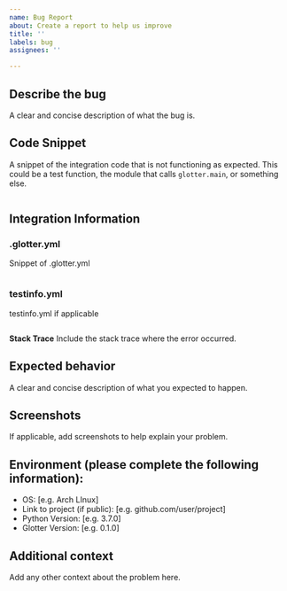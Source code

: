 ```yaml
---
name: Bug Report
about: Create a report to help us improve
title: ''
labels: bug
assignees: ''

---
```


## Describe the bug
A clear and concise description of what the bug is.

## Code Snippet
A snippet of the integration code that is not functioning as expected.
This could be a test function, the module that calls `glotter.main`, or something else.

```python

```

## Integration Information

### .glotter.yml
Snippet of .glotter.yml
```yaml


```

### testinfo.yml
testinfo.yml if applicable
```yaml

```

**Stack Trace**
Include the stack trace where the error occurred.

## Expected behavior
A clear and concise description of what you expected to happen.

## Screenshots
If applicable, add screenshots to help explain your problem.

## Environment (please complete the following information):
- OS: [e.g. Arch LInux]
- Link to project (if public): [e.g. github.com/user/project]
- Python Version: [e.g. 3.7.0]
- Glotter Version: [e.g. 0.1.0]

## Additional context
Add any other context about the problem here.
